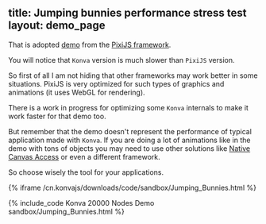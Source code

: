 title: Jumping bunnies performance stress test
layout: demo_page
---

That is adopted [demo](https://www.goodboydigital.com/pixijs/bunnymark/) from the [PixiJS framework](https://www.pixijs.com/).

You will notice that `Konva` version is much slower than `PixiJS` version.

So first of all I am not hiding that other frameworks may work better in some situations. PixiJS is very optimized for such types of graphics and animations (it uses WebGL for rendering).

There is a work in progress for optimizing some `Konva` internals to make it work faster for that demo too.

But remember that the demo doesn't represent the performance of typical application made with `Konva`. If you are doing a lot of animations like in the demo with tons of objects you may need to use other solutions like [Native Canvas Access](/docs/sandbox/Native_Context_Access.html) or even a different framework.

So choose wisely the tool for your applications.

{% iframe /cn.konvajs/downloads/code/sandbox/Jumping_Bunnies.html %}

{% include_code Konva 20000 Nodes Demo sandbox/Jumping_Bunnies.html %}
